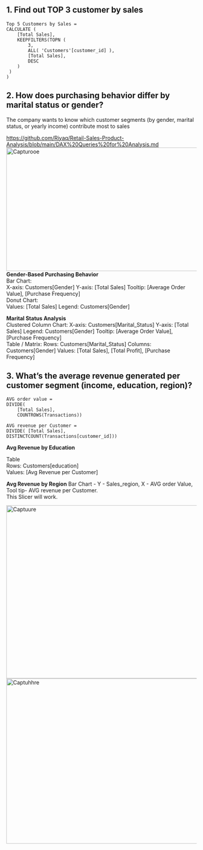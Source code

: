 ## 1. Find out TOP 3 customer by sales
```
Top 5 Customers by Sales = 
CALCULATE (
    [Total Sales],
    KEEPFILTERS(TOPN (
        3,
        ALL( 'Customers'[customer_id] ),
        [Total Sales],
        DESC
    )
 )
)
```

## 2. How does purchasing behavior differ by marital status or gender?
The company wants to know which customer segments (by gender, marital status, or yearly income) contribute most to sales

https://github.com/Riyaq/Retail-Sales-Product-Analysis/blob/main/DAX%20Queries%20for%20Analysis.md
<br>
<img width="632" height="326" alt="Capturooe" src="https://github.com/user-attachments/assets/09d20a23-ac0c-4da5-b47f-0b6a587223d4" />
**Gender-Based Purchasing Behavior**
<br>
Bar Chart: <br>
X-axis: Customers[Gender]
Y-axis: [Total Sales]
Tooltip: [Average Order Value], [Purchase Frequency]
<br>
Donut Chart: <br>
Values: [Total Sales]
Legend: Customers[Gender]
<br>

**Marital Status Analysis**
<br>
Clustered Column Chart:
X-axis: Customers[Marital_Status]
Y-axis: [Total Sales]
Legend: Customers[Gender]
Tooltip: [Average Order Value], [Purchase Frequency]
<br>
Table / Matrix:
Rows: Customers[Marital_Status]
Columns: Customers[Gender]
Values: [Total Sales], [Total Profit], [Purchase Frequency]


## 3. What’s the average revenue generated per customer segment (income, education, region)?
```
AVG order value = 
DIVIDE(
    [Total Sales],
    COUNTROWS(Transactions))

AVG revenue per Customer = 
DIVIDE( [Total Sales],
DISTINCTCOUNT(Transactions[customer_id]))
```
**Avg Revenue by Education**

Table <br>
Rows: Customers[education]
<br>
Values: [Avg Revenue per Customer]
<br>

**Avg Revenue by Region**
Bar Chart - Y - Sales_region, X - AVG order Value, Tool tip- AVG revenue per Customer.
<br>
This Slicer will work.



<img width="970" height="457" alt="Captuure" src="https://github.com/user-attachments/assets/5d171a06-bc43-44be-9788-60d0bcb4b620" />





<img width="924" height="436" alt="Captuhhre" src="https://github.com/user-attachments/assets/112d6775-1771-4278-a549-d19fe49f436c" />



